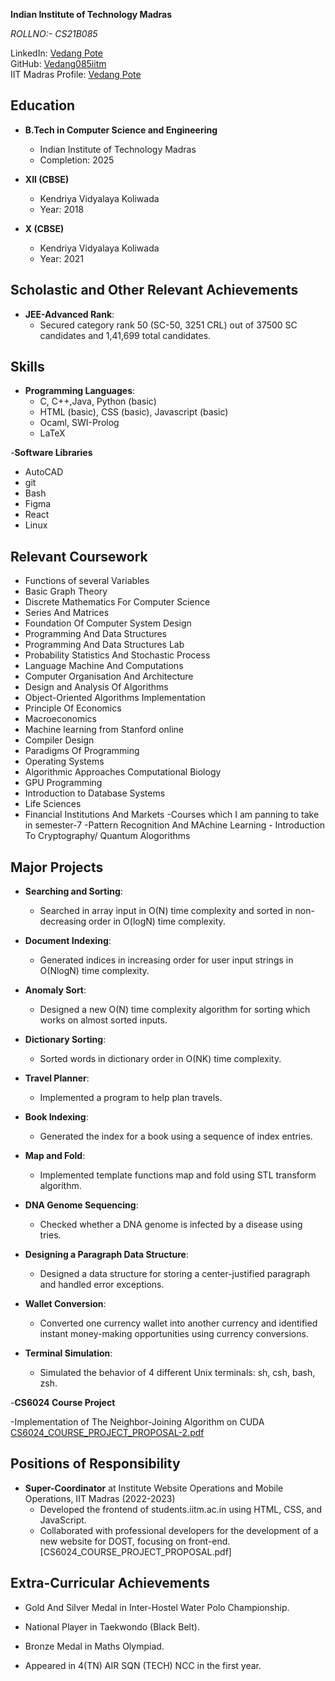 **Indian Institute of Technology Madras**

*ROLLNO:- CS21B085*  


LinkedIn: [Vedang Pote](https://www.linkedin.com/in/vedang-pote-8445b722a)  
GitHub: [Vedang085iitm](https://github.com/Vedang085iitm)  
IIT Madras Profile: [Vedang Pote](http://www.cse.iitm.ac.in/profile.php?arg=Mjg4OQ==)



## Education
- **B.Tech in Computer Science and Engineering**  
  - Indian Institute of Technology Madras  
  - Completion: 2025

- **XII (CBSE)**  
  - Kendriya Vidyalaya Koliwada
  - Year: 2018

- **X (CBSE)**  
  - Kendriya Vidyalaya Koliwada
  - Year: 2021

## Scholastic and Other Relevant Achievements
- **JEE-Advanced Rank**:
  - Secured category rank 50 (SC-50, 3251 CRL) out of 37500 SC candidates and 1,41,699 total candidates.
 
## Skills
- **Programming Languages**:
  - C, C++,Java, Python (basic)
  - HTML (basic), CSS (basic), Javascript (basic)
  - Ocaml, SWI-Prolog
  - LaTeX
    
-**Software Libraries**
 - AutoCAD
 - git
 - Bash
 - Figma
 - React
 - Linux
 
  ## Relevant Coursework
- Functions of several Variables
- Basic Graph Theory
- Discrete Mathematics For Computer Science
- Series And Matrices
- Foundation Of Computer System Design
- Programming And Data Structures
- Programming And Data Structures Lab
- Probability Statistics And Stochastic Process
- Language Machine And Computations
- Computer Organisation And Architecture
- Design and Analysis Of Algorithms
- Object-Oriented Algorithms Implementation
- Principle Of Economics
- Macroeconomics
- Machine learning from Stanford online
- Compiler Design
- Paradigms Of Programming
- Operating Systems
- Algorithmic Approaches Computational Biology
- GPU Programming
- Introduction to Database Systems
- Life Sciences
- Financial Institutions And Markets
         -Courses which I am panning to take in semester-7
              -Pattern Recognition And MAchine Learning
              - Introduction To Cryptography/ Quantum Alogorithms

## Major Projects
- **Searching and Sorting**:
  - Searched in array input in O(N) time complexity and sorted in non-decreasing order in O(logN) time complexity.

- **Document Indexing**:
  - Generated indices in increasing order for user input strings in O(NlogN) time complexity.

- **Anomaly Sort**:
  - Designed a new O(N) time complexity algorithm for sorting which works on almost sorted inputs.

- **Dictionary Sorting**:
  - Sorted words in dictionary order in O(NK) time complexity.

- **Travel Planner**:
  - Implemented a program to help plan travels.

- **Book Indexing**:
  - Generated the index for a book using a sequence of index entries.

- **Map and Fold**:
  - Implemented template functions map and fold using STL transform algorithm.

- **DNA Genome Sequencing**:
  - Checked whether a DNA genome is infected by a disease using tries.

- **Designing a Paragraph Data Structure**:
  - Designed a data structure for storing a center-justified paragraph and handled error exceptions.

- **Wallet Conversion**:
  - Converted one currency wallet into another currency and identified instant money-making opportunities using currency conversions.

- **Terminal Simulation**:
  - Simulated the behavior of 4 different Unix terminals: sh, csh, bash, zsh.

-**CS6024 Course Project**


-Implementation of The Neighbor-Joining Algorithm on CUDA  [CS6024_COURSE_PROJECT_PROPOSAL-2.pdf](https://github.com/Vedang085iitm/Resume/files/14787835/CS6024_COURSE_PROJECT_PROPOSAL-2.pdf)


## Positions of Responsibility
- **Super-Coordinator** at Institute Website Operations and Mobile Operations, IIT Madras (2022-2023)
  - Developed the frontend of students.iitm.ac.in using HTML, CSS, and JavaScript.
  - Collaborated with professional developers for the development of a new website for DOST, focusing on front-end.
[CS6024_COURSE_PROJECT_PROPOSAL.pdf]

## Extra-Curricular Achievements
- Gold And Silver Medal in Inter-Hostel Water Polo Championship.
- National Player in Taekwondo (Black Belt).
- Bronze Medal in Maths Olympiad.

- Appeared in 4(TN) AIR SQN (TECH) NCC in the first year.
